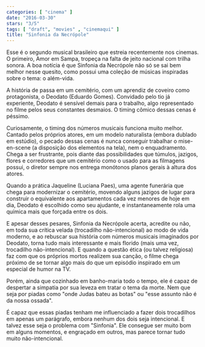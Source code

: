 ```yaml
---
categories: [ "cinema" ]
date: "2016-03-30"
stars: "3/5"
tags: [ "draft", "movies" , "cinemaqui" ]
title: "Sinfonia da Necrópole"
---
```

Esse é o segundo musical brasileiro que estreia recentemente nos
cinemas. O primeiro, Amor em Sampa, tropeça na falta de jeito nacional
com trilha sonora. A boa notícia é que Sinfonia da Necrópole não só
se sai bem melhor nesse quesito, como possui uma coleção de músicas
inspiradas sobre o tema: o além-vida.

A história de passa em um cemitério, com um aprendiz de coveiro
como protagonista, o Deodato (Eduardo Gomes). Convidado pelo tio já
experiente, Deodato é sensível demais para o trabalho, algo representado
no filme pelos seus constantes desmaios. O timing cômico dessas cenas
é péssimo.

Curiosamente, o timing dos números musicais funciona muito
melhor. Cantado pelos próprios atores, em um modelo naturalista
(embora dublado em estúdio), o pecado dessas cenas é nunca conseguir
trabalhar o mise-en-scene (a disposição dos elementos na tela), nem
o enquadramento. Chega a ser frustrante, pois diante das possibilidades
que túmulos, jazigos, flores e corredores que um cemitério como o usado
para as filmagens possui, o diretor sempre nos entrega monótonos planos
gerais à altura dos atores.

Quando a prática Jaqueline (Luciana Paes), uma agente funerária que
chega para modernizar o cemitério, movendo alguns jazigos de lugar
para construir o equivalente aos apartamentos cada vez menores de hoje
em dia, Deodato é escolhido como seu ajudante, e instantaneamente rola
uma química mais que forçada entre os dois.

E apesar desses pesares, Sinfonia da Necrópole acerta, acredite ou não,
em toda sua crítica velada (trocadilho não-intencional) ao modo de vida
moderno, e ao rebuscar sua história com números musicais imaginados
por Deodato, torna tudo mais interessante e mais florido (mais uma vez,
trocadilho não-intencional). E quando a questão ética (ou talvez
religiosa) faz com que os próprios mortos realizem sua canção, o filme
chega próximo de se tornar algo mais do que um episódio inspirado em
um especial de humor na TV.

Porém, ainda que cozinhado em banho-maria todo o tempo, ele é capaz
de despertar a simpatia por sua leveza em tratar o tema da morte. Nem
que seja por piadas como "onde Judas bateu as botas" ou "esse assunto
não é da nossa ossada".

É capaz que essas piadas tenham me influenciado a fazer dois trocadilhos
em apenas um parágrafo, embora nenhum dos dois seja intencional. E
talvez esse seja o problema com "Sinfonia". Ele consegue ser muito bom
em alguns momentos, e engraçado em outros, mas parece tornar tudo muito
não-intencional.
